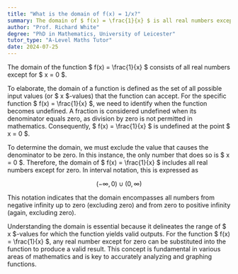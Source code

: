 ```yaml
---
title: "What is the domain of f(x) = 1/x?"
summary: The domain of $ f(x) = \frac{1}{x} $ is all real numbers except $ x = 0 $.
author: "Prof. Richard White"
degree: "PhD in Mathematics, University of Leicester"
tutor_type: "A-Level Maths Tutor"
date: 2024-07-25
---
```


The domain of the function $ f(x) = \frac{1}{x} $ consists of all real numbers except for $ x = 0 $.

To elaborate, the domain of a function is defined as the set of all possible input values (or $ x $-values) that the function can accept. For the specific function $ f(x) = \frac{1}{x} $, we need to identify when the function becomes undefined. A fraction is considered undefined when its denominator equals zero, as division by zero is not permitted in mathematics. Consequently, $ f(x) = \frac{1}{x} $ is undefined at the point $ x = 0 $.

To determine the domain, we must exclude the value that causes the denominator to be zero. In this instance, the only number that does so is $ x = 0 $. Therefore, the domain of $ f(x) = \frac{1}{x} $ includes all real numbers except for zero. In interval notation, this is expressed as 

$$ 
(-\infty, 0) \cup (0, \infty) 
$$ 

This notation indicates that the domain encompasses all numbers from negative infinity up to zero (excluding zero) and from zero to positive infinity (again, excluding zero).

Understanding the domain is essential because it delineates the range of $ x $-values for which the function yields valid outputs. For the function $ f(x) = \frac{1}{x} $, any real number except for zero can be substituted into the function to produce a valid result. This concept is fundamental in various areas of mathematics and is key to accurately analyzing and graphing functions.
    